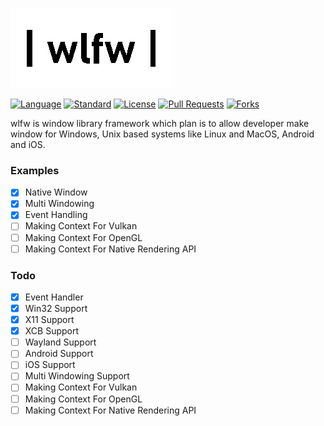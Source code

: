 ![wlfw logo](https://github.com/eUltrabyte/wlfw/blob/dev/wlfw.png?raw=true "wlfw logo")

[![Language](https://img.shields.io/badge/language-C++-blue.svg)](https://isocpp.org/)
[![Standard](https://img.shields.io/badge/c%2B%2B-20-blue.svg)](https://en.wikipedia.org/wiki/C%2B%2B#Standardization)
[![License](https://img.shields.io/github/license/eUltrabyte/wlfw)](https://github.com/eUltrabyte/wlfw/blob/main/LICENSE)
[![Pull Requests](https://img.shields.io/github/issues-pr/eUltrabyte/wlfw)](https://github.com/eUltrabyte/wlfw/pulls)
[![Forks](https://img.shields.io/github/forks/eUltrabyte/wlfw)](https://github.com/eUltrabyte/wlfw)

wlfw is window library framework which plan is to allow developer make window for Windows, Unix based systems like Linux and MacOS, Android and iOS.

### Examples
- [x] Native Window
- [x] Multi Windowing
- [x] Event Handling
- [ ] Making Context For Vulkan
- [ ] Making Context For OpenGL
- [ ] Making Context For Native Rendering API

### Todo
- [x] Event Handler
- [x] Win32 Support
- [x] X11 Support
- [x] XCB Support
- [ ] Wayland Support
- [ ] Android Support
- [ ] iOS Support
- [ ] Multi Windowing Support
- [ ] Making Context For Vulkan
- [ ] Making Context For OpenGL
- [ ] Making Context For Native Rendering API